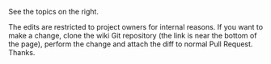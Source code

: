 See the topics on the right.

The edits are restricted to project owners for internal reasons. If you want to make a change, clone the wiki Git repository (the link is near the bottom of the page), perform the change and attach the diff to normal Pull Request. Thanks.